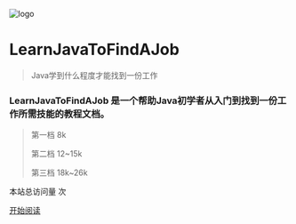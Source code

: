 ![logo](https://blog-1253198264.cos.ap-guangzhou.myqcloud.com/HelloCoder.png)

# LearnJavaToFindAJob

> Java学到什么程度才能找到一份工作

### LearnJavaToFindAJob 是一个帮助Java初学者从入门到找到一份工作所需技能的教程文档。

> 第一档 8k
>
> 第二档 12~15k
>
> 第三档 18k~26k

<span id="busuanzi_container_site_pv">
    本站总访问量 <span id="busuanzi_value_site_pv"></span>次
</span>

[开始阅读](../README.md)







